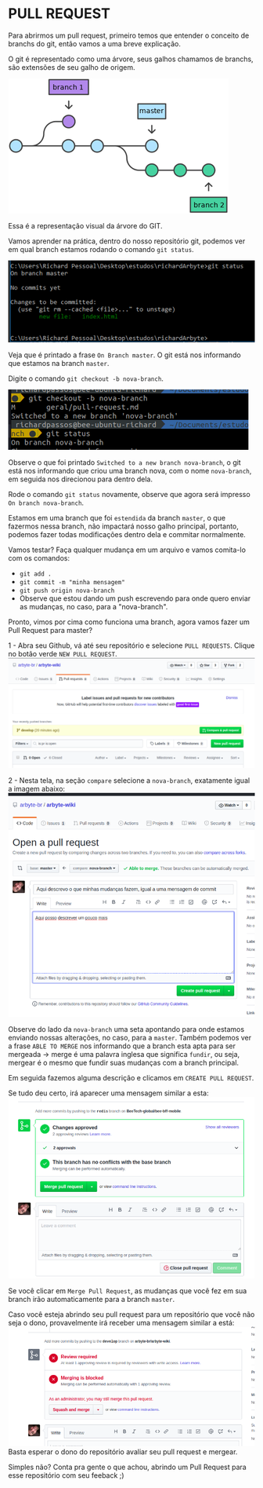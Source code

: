 # PULL REQUEST

Para abrirmos um pull request, primeiro temos que entender o conceito de branchs do git, então vamos a uma breve explicação.

O git é representado como uma árvore, seus galhos chamamos de branchs, são extensões de seu galho de origem.

![](../imagens/git/tree.png)

Essa é a representação visual da árvore do GIT.

Vamos aprender na prática, dentro do nosso repositório git, podemos ver em qual branch estamos rodando o comando `git status`.

![](./../imagens/github/status.PNG)

Veja que é printado a frase `On Branch master`. O git está nos informando que estamos na branch `master`.

Digite o comando `git checkout -b nova-branch`.

![](./../imagens/git/branch.png)

Observe o que foi printado `Switched to a new branch nova-branch`, o git está nos informando que criou uma branch nova, com o nome `nova-branch`, em seguida nos direcionou para dentro dela.

Rode o comando `git status` novamente, observe que agora será impresso `On branch nova-branch`.

Estamos em uma branch que foi `estendida` da branch `master`, o que fazermos nessa branch, não impactará nosso galho principal, portanto, podemos fazer todas modificações dentro dela e commitar normalmente.

Vamos testar? Faça qualquer mudança em um arquivo e vamos comita-lo com os comandos:
* `git add .`
* `git commit -m "minha mensagem"`
* `git push origin nova-branch`
* Observe que estou dando um push escrevendo para onde quero enviar as mudanças, no caso, para a "nova-branch".

Pronto, vimos por cima como funciona uma branch, agora vamos fazer um Pull Request para master?

1 - Abra seu Github, vá até seu repositório e selecione `PULL REQUESTS`. Clique no botão verde `NEW PULL REQUEST`.
![](./../imagens/github/repository-pull.png)


2 - Nesta tela, na seção `compare` selecione a `nova-branch`, exatamente igual a imagem abaixo:
![](./../imagens/github/pull-request-open.png)

Observe do lado da `nova-branch` uma seta apontando para onde estamos enviando nossas alterações, no caso, para a `master`.
Também podemos ver a frase `ABLE TO MERGE` nos informando que a branch esta apta para ser mergeada -> merge é uma palavra inglesa que significa `fundir`, ou seja, mergear é o mesmo que fundir suas mudanças com a branch principal.


Em seguida fazemos alguma descrição e clicamos em `CREATE PULL REQUEST`.

Se tudo deu certo, irá aparecer uma mensagem similar a esta:
![](./../imagens/github/pull-request-opened.png)

Se você clicar em `Merge Pull Request`, as mudanças que você fez em sua branch irão automaticamente para a branch `master`.


Caso você esteja abrindo seu pull request para um repositório que você não seja o dono, provavelmente irá receber uma mensagem similar a está:
![](./../imagens/github/blocked-pr.png)
Basta esperar o dono do repositório avaliar seu pull request e mergear.


Simples não? Conta pra gente o que achou, abrindo um Pull Request para esse repositório com seu feeback ;)

